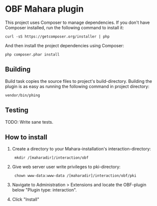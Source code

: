 OBF Mahara plugin
==================================

This project uses Composer to manage dependencies. If you don't have Composer
installed, run the following command to install it:

    curl -sS https://getcomposer.org/installer | php

And then install the project dependencies using Composer:

    php composer.phar install

Building
--------

Build task copies the source files to project's build-directory. Building the
plugin is as easy as running the following command in project directory:

    vendor/bin/phing

Testing
-------

TODO: Write sane tests.

How to install
--------------

1. Create a directory to your Mahara-installation's interaction-directory:

        mkdir /[maharadir]/interaction/obf

2. Give web server user write privileges to pki-directory:

        chown www-data:www-data /[maharadir]/interaction/obf/pki

3. Navigate to Administration > Extensions and locate the OBF-plugin below
   "Plugin type: interaction".
4. Click "Install"